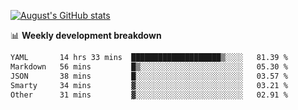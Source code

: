 
[![August's GitHub stats](https://github-readme-stats.vercel.app/api?username=zou-weidong&show_icons=true&theme=radical)](https://github.com/zou-weidong)


📊 **Weekly development breakdown**
<!--START_SECTION:waka-->

```txt
YAML       14 hrs 33 mins  ████████████████████▒░░░░   81.39 %
Markdown   56 mins         █▒░░░░░░░░░░░░░░░░░░░░░░░   05.30 %
JSON       38 mins         █░░░░░░░░░░░░░░░░░░░░░░░░   03.57 %
Smarty     34 mins         ▓░░░░░░░░░░░░░░░░░░░░░░░░   03.21 %
Other      31 mins         ▓░░░░░░░░░░░░░░░░░░░░░░░░   02.91 %
```

<!--END_SECTION:waka-->
